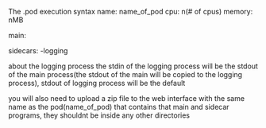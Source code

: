 The .pod execution syntax
name: name_of_pod
cpu: n(# of cpus)
memory: nMB

main: <the main process>

sidecars:
    -logging <the logging process>

about the logging process
the stdin of the logging process will be the stdout of the main process(the stdout of the main will be copied to the logging process), stdout of logging process will be the default

you will also need to upload a zip file to the web interface with the same name as the pod(name_of_pod) that contains that main and sidecar programs, they shouldnt be inside any other directories 